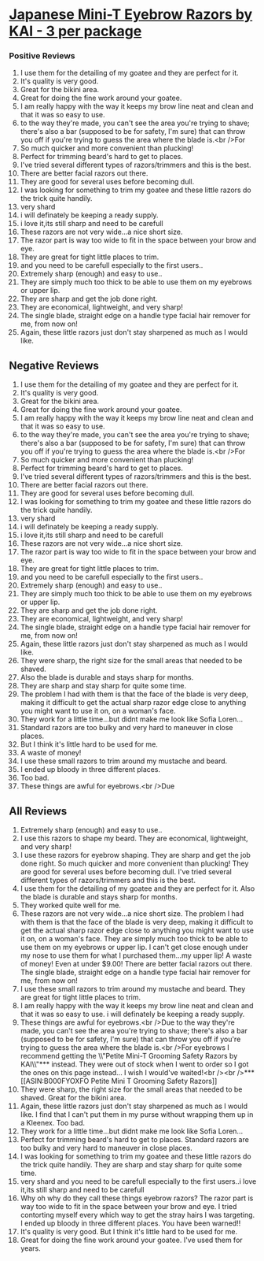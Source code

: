 # [Japanese Mini-T Eyebrow Razors by KAI - 3 per package](https://products.checkmycream.com/products/Japanese-Mini-T-Eyebrow-Razors-by-KAI-3-per-package.html)

### Positive Reviews

<ol>
      <li>I use them for the detailing of my goatee and they are perfect for it.</li>
      <li>It&#x27;s quality is very good.</li>
      <li>Great for the bikini area.</li>
      <li>Great for doing the fine work around your goatee.</li>
      <li>I am really happy with the way it keeps my brow line neat and clean and that it was so easy to use.</li>
      <li>to the way they&#x27;re made, you can&#x27;t see the area you&#x27;re trying to shave; there&#x27;s also a bar (supposed to be for safety, I&#x27;m sure) that can throw you off if you&#x27;re trying to guess the area where the blade is.&lt;br /&gt;For</li>
      <li>So much quicker and more convenient than plucking!  </li>
      <li>Perfect for trimming beard&#x27;s hard to get to places.</li>
      <li>I&#x27;ve tried several different types of razors/trimmers and this is the best.</li>
      <li>There are better facial razors out there.  </li>
      <li>They are good for several uses before becoming dull.  </li>
      <li>I was looking for something to trim my goatee and these little razors do the trick quite handily.  </li>
      <li>very shard</li>
      <li>i will definately be keeping a ready supply.</li>
      <li>i love it,its still sharp and need to be carefull</li>
      <li>These razors are not very wide...a nice short size.  </li>
      <li>The razor part is way too wide to fit in the space between your brow and eye.  </li>
      <li>They are great for tight little places to trim.</li>
      <li>and you need to be carefull especially to the first users..</li>
      <li>Extremely sharp (enough) and easy to use..</li>
      <li>They are simply  much too thick to be able to use them on my eyebrows or upper lip.  </li>
      <li>They are sharp and get the job done right.  </li>
      <li>They are economical, lightweight, and very sharp!</li>
      <li>The single blade, straight edge on a handle type facial hair remover for me, from now on!</li>
      <li>Again, these little razors just don&#x27;t stay sharpened as much as I would like.</li>
</ol>


<h2>Negative Reviews</h2>
<ol>
<li> I use them for the detailing of my goatee and they are perfect for it.</li>
<li> It&#x27;s quality is very good.</li>
<li> Great for the bikini area.</li>
<li> Great for doing the fine work around your goatee.</li>
<li> I am really happy with the way it keeps my brow line neat and clean and that it was so easy to use.</li>
<li> to the way they&#x27;re made, you can&#x27;t see the area you&#x27;re trying to shave; there&#x27;s also a bar (supposed to be for safety, I&#x27;m sure) that can throw you off if you&#x27;re trying to guess the area where the blade is.&lt;br /&gt;For</li>
<li> So much quicker and more convenient than plucking!  </li>
<li> Perfect for trimming beard&#x27;s hard to get to places.</li>
<li> I&#x27;ve tried several different types of razors/trimmers and this is the best.</li>
<li> There are better facial razors out there.  </li>
<li> They are good for several uses before becoming dull.  </li>
<li> I was looking for something to trim my goatee and these little razors do the trick quite handily.  </li>
<li> very shard</li>
<li> i will definately be keeping a ready supply.</li>
<li> i love it,its still sharp and need to be carefull</li>
<li> These razors are not very wide...a nice short size.  </li>
<li> The razor part is way too wide to fit in the space between your brow and eye.  </li>
<li> They are great for tight little places to trim.</li>
<li> and you need to be carefull especially to the first users..</li>
<li> Extremely sharp (enough) and easy to use..</li>
<li> They are simply  much too thick to be able to use them on my eyebrows or upper lip.  </li>
<li> They are sharp and get the job done right.  </li>
<li> They are economical, lightweight, and very sharp!</li>
<li> The single blade, straight edge on a handle type facial hair remover for me, from now on!</li>
<li> Again, these little razors just don&#x27;t stay sharpened as much as I would like.</li>
<li> They were sharp, the right size for the small areas that needed to be shaved.</li>
<li> Also the blade is durable and stays sharp for months.</li>
<li> They are sharp and stay sharp for quite some time.</li>
<li> The problem I had with them is that the face of the blade is very deep, making it difficult to get the actual sharp razor edge close to anything you might want to use it on, on a woman&#x27;s face.  </li>
<li> They work for a little time...but didnt make me look like Sofia Loren...</li>
<li> Standard razors are too bulky and very hard to maneuver in  close places.</li>
<li> But I think it&#x27;s little hard to be used for me.</li>
<li> A waste of money!  </li>
<li> I use these small razors to trim around my mustache and beard.  </li>
<li> I ended up bloody in three different places.  </li>
<li> Too bad.</li>
<li> These things are awful for eyebrows.&lt;br /&gt;Due</li>
</ol>

<h2>All Reviews</h2>

<ol>
    <li> Extremely sharp (enough) and easy to use..</li>
    <li> I use this razors to shape my beard. They are economical, lightweight, and very sharp!</li>
    <li> I use these razors for eyebrow shaping.  They are sharp and get the job done right.  So much quicker and more convenient than plucking!  They are good for several uses before becoming dull.  I&#x27;ve tried several different types of razors/trimmers and this is the best.</li>
    <li> I use them for the detailing of my goatee and they are perfect for it. Also the blade is durable and stays sharp for months.</li>
    <li> They worked quite well for me.</li>
    <li> These razors are not very wide...a nice short size.  The problem I had with them is that the face of the blade is very deep, making it difficult to get the actual sharp razor edge close to anything you might want to use it on, on a woman&#x27;s face.  They are simply  much too thick to be able to use them on my eyebrows or upper lip.  I can&#x27;t get close enough under my nose to use them for what I purchased them...my upper lip! A waste of money!  Even at under $9.00!  There are better facial razors out there.  The single blade, straight edge on a handle type facial hair remover for me, from now on!</li>
    <li> I use these small razors to trim around my mustache and beard.  They are great for tight little places to trim.</li>
    <li> I am really happy with the way it keeps my brow line neat and clean and that it was so easy to use. i will definately be keeping a ready supply.</li>
    <li> These things are awful for eyebrows.&lt;br /&gt;Due to the way they&#x27;re made, you can&#x27;t see the area you&#x27;re trying to shave; there&#x27;s also a bar (supposed to be for safety, I&#x27;m sure) that can throw you off if you&#x27;re trying to guess the area where the blade is.&lt;br /&gt;For eyebrows I recommend getting the \\&quot;Petite Mini-T Grooming Safety Razors by KAI\\&quot;*** instead. They were out of stock when I went to order so I got the ones on this page instead... I wish I would&#x27;ve waited!&lt;br /&gt;&lt;br /&gt;*** [[ASIN:B000FYOXFO Petite Mini T Grooming Safety Razors]]</li>
    <li> They were sharp, the right size for the small areas that needed to be shaved. Great for the bikini area.</li>
    <li> Again, these little razors just don&#x27;t stay sharpened as much as I would like. I find that I can&#x27;t put them in my purse without wrapping them up in a Kleenex. Too bad.</li>
    <li> They work for a little time...but didnt make me look like Sofia Loren...</li>
    <li> Perfect for trimming beard&#x27;s hard to get to places. Standard razors are too bulky and very hard to maneuver in  close places.</li>
    <li> I was looking for something to trim my goatee and these little razors do the trick quite handily.  They are sharp and stay sharp for quite some time.</li>
    <li> very shard and you need to be carefull especially to the first users..i love it,its still sharp and need to be carefull</li>
    <li> Why oh why do they call these things eyebrow razors?  The razor part is way too wide to fit in the space between your brow and eye.  I tried contorting myself every which way to get the stray hairs I was targeting.  I ended up bloody in three different places.  You have been warned!!</li>
    <li> It&#x27;s quality is very good. But I think it&#x27;s little hard to be used for me.</li>
    <li> Great for doing the fine work around your goatee. I&#x27;ve used them for years.</li>
</ol>





